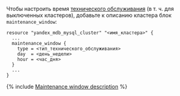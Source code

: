 Чтобы настроить время [технического обслуживания](../../../../managed-mysql/concepts/maintenance.md) (в т. ч. для выключенных кластеров), добавьте к описанию кластера блок `maintenance_window`:

```hcl
resource "yandex_mdb_mysql_cluster" "<имя_кластера>" {
  ...
  maintenance_window {
    type = <тип_технического_обслуживания>
    day  = <день_недели>
    hour = <час_дня>
  }
  ...
}
```

{% include [Maintenance window description](../../terraform/maintenance-window-description.md) %}
